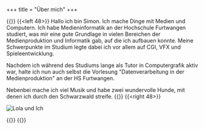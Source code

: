 +++
title = "Über mich"
+++


{{<twoculumn>}}
{{<left 48>}}
Hallo ich bin Simon. Ich mache Dinge mit Medien und Computern. Ich habe Medieninformatik an der Hochschule Furtwangen studiert, was mir eine gute Grundlage in vielen Bereichen der Medienproduktion und Informatik gab, auf die ich aufbauen konnte. Meine Schwerpunkte im Studium legte dabei ich vor allem auf CGI, VFX und Spieleentwicklung.

Nachdem ich während des Studiums lange als Tutor in Computergrafik aktiv war, halte ich nun auch selbst die Vorlesung "Datenverarbeitung in der Medienproduktion" an der HS Furtwangen.

Nebenbei mache ich viel Musik und habe zwei wundervolle Hunde, mit denen ich durch den Schwarzwald streife.
{{</left>}}
{{<right 48>}}

![Lola und Ich](../img/avatar2.jpg)

{{</right>}}
{{</twoculumn>}}
